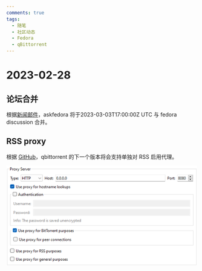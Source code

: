 ```yaml
---
comments: true
tags:
  - 随笔
  - 社区动态
  - Fedora
  - qBittorrent
---
```


# 2023-02-28

## 论坛合并

根据[新闻邮件](https://discussion.fedoraproject.org/t/downtime-this-friday-as-we-complete-the-merge-with-ask-fedora/47175/1)，askfedora 将于2023-03-03T17:00:00Z UTC 与 fedora discussion 合并。

## RSS proxy

根据 [GitHub](https://github.com/qbittorrent/qBittorrent/pull/18528)，qbittorrent 的下一个版本将会支持单独对 RSS 启用代理。

<center>

![01](./images/2023-02/rss.png)

</center>